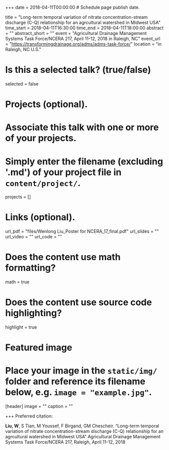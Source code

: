 +++
date = 2018-04-11T00:00:00  # Schedule page publish date.

title = "Long-term temporal variation of nitrate concentration-stream discharge (C-Q) relationship for an agrcultural watershed in Midwest USA"
time_start = 2018-04-11T16:30:00
time_end = 2018-04-11T18:00:00
abstract = ""
abstract_short = ""
event = "Agricultural Drainage Management Systems Task Force/NCERA 217, April 11-12, 2018 in Raleigh, NC"
event_url = "https://transformingdrainage.org/adms/adms-task-force/"
location = "in Raleigh, NC U.S."

# Is this a selected talk? (true/false)
selected = false

# Projects (optional).
#   Associate this talk with one or more of your projects.
#   Simply enter the filename (excluding '.md') of your project file in `content/project/`.
projects = []

# Links (optional).
url_pdf = "files/Wenlong Liu_Poster for NCERA_17_final.pdf"
url_slides = ""
url_video = ""
url_code = ""

# Does the content use math formatting?
math = true

# Does the content use source code highlighting?
highlight = true

# Featured image
# Place your image in the `static/img/` folder and reference its filename below, e.g. `image = "example.jpg"`.
[header]
image = ""
caption = ""

+++
Preferred citation: 

**Liu, W**, S Tian, M Youssef, F Birgand, GM Chescheir. “Long-term temporal variation of nitrate concentration-stream discharge (C-Q) relationship for an agrcultural watershed in Midwest USA”  Agricultural Drainage Management Systems Task Force/NCERA 217, Raleigh, April 11-12, 2018
